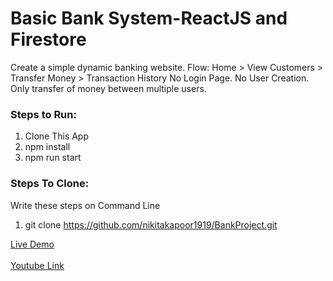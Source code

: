 # Basic Bank System-ReactJS and Firestore
Create a simple dynamic banking website.
Flow: Home > View Customers > Transfer Money > Transaction History
No Login Page. No User Creation. Only transfer of money between multiple users.

### Steps to Run:
1. Clone This App
2. npm install
3. npm run start

### Steps To Clone:
Write these steps on Command Line
1. git clone https://github.com/nikitakapoor1919/BankProject.git

<a href='https://bankproject-cd196.firebaseapp.com/'>Live Demo</a>
<br></br>
<a href="https://www.youtube.com/watch?v=4L7g5YvfElQ">Youtube Link</a>

